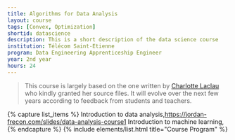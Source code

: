 ```yaml
---
title: Algorithms for Data Analysis
layout: course
tags: [Convex, Optimization]
shortid: datascience
description: This is a short description of the data science course
institution: Télécom Saint-Etienne
program: Data Engineering Apprenticeship Engineer
year: 2nd year
hours: 24
---
```


> This course is largely based on the one written by [Charlotte Laclau](https://laclauc.github.io/index.html) who kindly granted her source files. It will evolve over the next few years according to feedback from students and teachers.

{% capture list_items %}
Introduction to data analysis,https://jordan-frecon.com/slides/data-analysis-course1
Introduction to machine learning,
{% endcapture %}
{% include elements/list.html title="Course Program" %}
